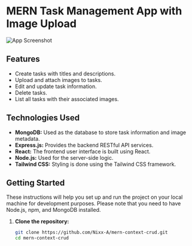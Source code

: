 # MERN Task Management App with Image Upload

![App Screenshot](./screenshot.png)

## Features

- Create tasks with titles and descriptions.
- Upload and attach images to tasks.
- Edit and update task information.
- Delete tasks.
- List all tasks with their associated images.

## Technologies Used

- **MongoDB:** Used as the database to store task information and image metadata.
- **Express.js:** Provides the backend RESTful API services.
- **React:** The frontend user interface is built using React.
- **Node.js:** Used for the server-side logic.
- **Tailwind CSS:** Styling is done using the Tailwind CSS framework.

## Getting Started

These instructions will help you set up and run the project on your local machine for development purposes. Please note that you need to have Node.js, npm, and MongoDB installed.

1. **Clone the repository:**

   ```bash
   git clone https://github.com/Nixx-A/mern-context-crud.git
   cd mern-context-crud
